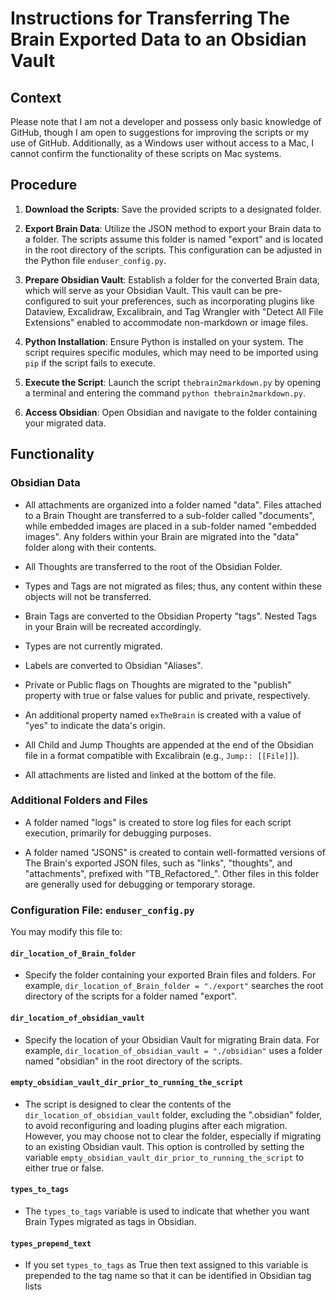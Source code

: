 # Instructions for Transferring The Brain Exported Data to an Obsidian Vault

## Context

Please note that I am not a developer and possess only basic knowledge of GitHub, though I am open to suggestions for improving the scripts or my use of GitHub. Additionally, as a Windows user without access to a Mac, I cannot confirm the functionality of these scripts on Mac systems.

## Procedure

1. **Download the Scripts**: Save the provided scripts to a designated folder.

2. **Export Brain Data**: Utilize the JSON method to export your Brain data to a folder. The scripts assume this folder is named "export" and is located in the root directory of the scripts. This configuration can be adjusted in the Python file `enduser_config.py`.

3. **Prepare Obsidian Vault**: Establish a folder for the converted Brain data, which will serve as your Obsidian Vault. This vault can be pre-configured to suit your preferences, such as incorporating plugins like Dataview, Excalidraw, Excalibrain, and Tag Wrangler with "Detect All File Extensions" enabled to accommodate non-markdown or image files.

4. **Python Installation**: Ensure Python is installed on your system. The script requires specific modules, which may need to be imported using `pip` if the script fails to execute.

5. **Execute the Script**: Launch the script `thebrain2markdown.py` by opening a terminal and entering the command `python thebrain2markdown.py`.

6. **Access Obsidian**: Open Obsidian and navigate to the folder containing your migrated data.

## Functionality

### Obsidian Data

* All attachments are organized into a folder named "data". Files attached to a Brain Thought are transferred to a sub-folder called "documents", while embedded images are placed in a sub-folder named "embedded images". Any folders within your Brain are migrated into the "data" folder along with their contents.

* All Thoughts are transferred to the root of the Obsidian Folder.

* Types and Tags are not migrated as files; thus, any content within these objects will not be transferred.

* Brain Tags are converted to the Obsidian Property "tags". Nested Tags in your Brain will be recreated accordingly.

* Types are not currently migrated.

* Labels are converted to Obsidian "Aliases".

* Private or Public flags on Thoughts are migrated to the "publish" property with true or false values for public and private, respectively.

* An additional property named `exTheBrain` is created with a value of "yes" to indicate the data's origin.

* All Child and Jump Thoughts are appended at the end of the Obsidian file in a format compatible with Excalibrain (e.g., `Jump:: [[File]]`).

* All attachments are listed and linked at the bottom of the file.

### Additional Folders and Files

* A folder named "logs" is created to store log files for each script execution, primarily for debugging purposes.

* A folder named "JSONS" is created to contain well-formatted versions of The Brain's exported JSON files, such as "links", "thoughts", and "attachments", prefixed with "TB_Refactored_". Other files in this folder are generally used for debugging or temporary storage.

### Configuration File: `enduser_config.py`

You may modify this file to:

#### `dir_location_of_Brain_folder`

* Specify the folder containing your exported Brain files and folders. For example, `dir_location_of_Brain_folder = "./export"` searches the root directory of the scripts for a folder named "export".

#### `dir_location_of_obsidian_vault`

* Specify the location of your Obsidian Vault for migrating Brain data. For example, `dir_location_of_obsidian_vault = "./obsidian"` uses a folder named "obsidian" in the root directory of the scripts.

#### `empty_obsidian_vault_dir_prior_to_running_the_script`

* The script is designed to clear the contents of the `dir_location_of_obsidian_vault` folder, excluding the ".obsidian" folder, to avoid reconfiguring and loading plugins after each migration. However, you may choose not to clear the folder, especially if migrating to an existing Obsidian vault. This option is controlled by setting the variable `empty_obsidian_vault_dir_prior_to_running_the_script` to either true or false.

#### `types_to_tags`

* The `types_to_tags` variable is used to indicate that whether you want Brain Types migrated as tags in Obsidian.

#### `types_prepend_text`

* If you set `types_to_tags` as True then text assigned to this variable is prepended to the tag name so that it can be identified in Obsidian tag lists
